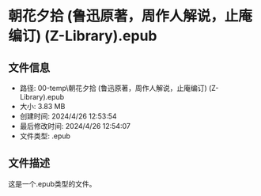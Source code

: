 ﻿# 朝花夕拾 (鲁迅原著，周作人解说，止庵编订) (Z-Library).epub

## 文件信息
- 路径: 00-temp\朝花夕拾 (鲁迅原著，周作人解说，止庵编订) (Z-Library).epub
- 大小: 3.83 MB
- 创建时间: 2024/4/26 12:53:54
- 最后修改时间: 2024/4/26 12:54:07
- 文件类型: .epub

## 文件描述
这是一个.epub类型的文件。

